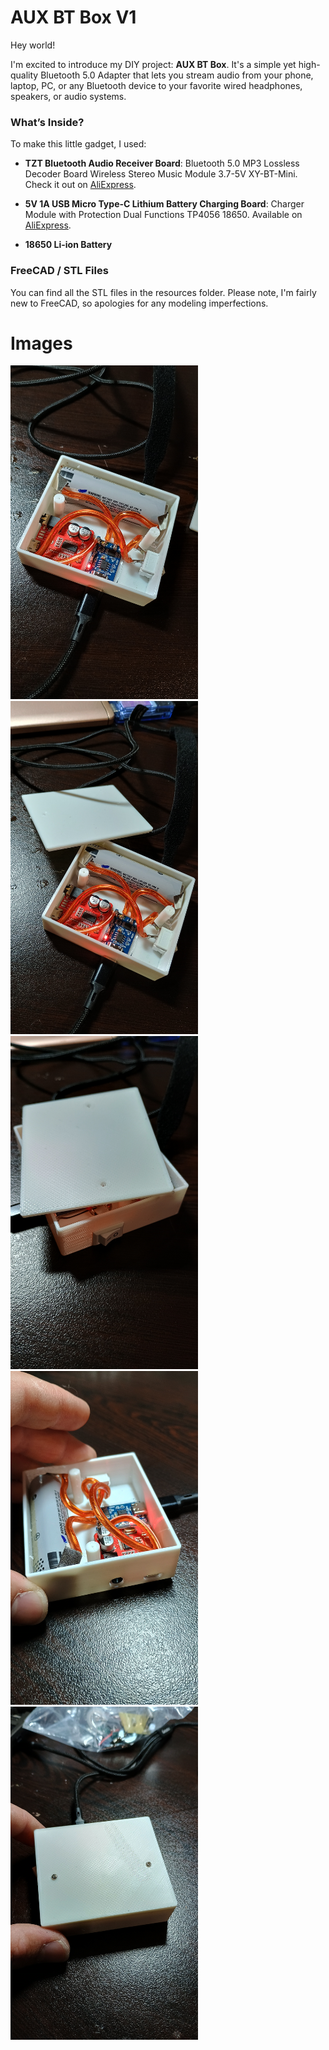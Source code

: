 # AUX BT Box V1

Hey world!

I'm excited to introduce my DIY project: **AUX BT Box**. It's a simple yet high-quality Bluetooth 5.0 Adapter that lets you stream audio from your phone, laptop, PC, or any Bluetooth device to your favorite wired headphones, speakers, or audio systems.

### What’s Inside?

To make this little gadget, I used:

- **TZT Bluetooth Audio Receiver Board**: Bluetooth 5.0 MP3 Lossless Decoder Board Wireless Stereo Music Module 3.7-5V XY-BT-Mini. Check it out on [AliExpress](https://www.aliexpress.com/item/1005002231624213.html).

- **5V 1A USB Micro Type-C Lithium Battery Charging Board**: Charger Module with Protection Dual Functions TP4056 18650. Available on [AliExpress](https://www.aliexpress.com/item/1005001961975062.html).

- **18650 Li-ion Battery**

### FreeCAD / STL Files

You can find all the STL files in the resources folder. Please note, I'm fairly new to FreeCAD, so apologies for any modeling imperfections.




# Images
<img src="https://raw.githubusercontent.com/tmollov/aux-bt-box-freecad/main/resources/images/img1.jpg" width="300">
<img src="https://raw.githubusercontent.com/tmollov/aux-bt-box-freecad/main/resources/images/img2.jpg" width="300">
<img src="https://raw.githubusercontent.com/tmollov/aux-bt-box-freecad/main/resources/images/img3.jpg" width="300">
<img src="https://raw.githubusercontent.com/tmollov/aux-bt-box-freecad/main/resources/images/img4.jpg" width="300">
<img src="https://raw.githubusercontent.com/tmollov/aux-bt-box-freecad/main/resources/images/img5.jpg" width="300">
